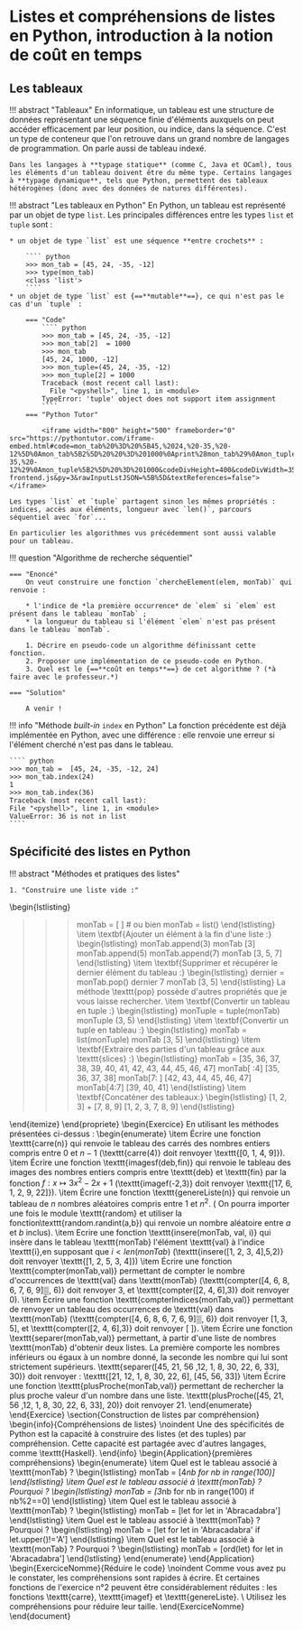 # Listes et compréhensions de listes en Python, introduction à la notion de coût en temps


## Les tableaux
!!! abstract "Tableaux"
	En informatique, un tableau est une structure de données représentant une séquence finie d'éléments auxquels on peut accéder efficacement par leur position, ou indice, dans la séquence. C'est un type de conteneur que l'on retrouve dans un grand nombre de langages de programmation. On parle aussi de tableau indexé.

	Dans les langages à **typage statique** (comme C, Java et OCaml), tous les éléments d'un tableau doivent être du même type. Certains langages à **typage dynamique**, tels que Python, permettent des tableaux hétérogènes (donc avec des données de natures différentes).

!!! abstract "Les tableaux en Python"
	En Python, un tableau est représenté par un objet de type `list`. Les principales différences entre les types `list` et `tuple` sont :
	
	* un objet de type `list` est une séquence **entre crochets** :
	
		```` python
		>>> mon_tab = [45, 24, -35, -12]
		>>> type(mon_tab)
		<class 'list'>
		````
	* un objet de type `list` est {==**mutable**==}, ce qui n'est pas le cas d'un `tuple` :

		=== "Code"
			```` python
			>>> mon_tab = [45, 24, -35, -12]
			>>> mon_tab[2]  = 1000
			>>> mon_tab
			[45, 24, 1000, -12]
			>>> mon_tuple=(45, 24, -35, -12)
			>>> mon_tuple[2] = 1000
			Traceback (most recent call last):
			  File "<pyshell>", line 1, in <module>
			TypeError: 'tuple' object does not support item assignment
			````
		=== "Python Tutor"
		
			<iframe width="800" height="500" frameborder="0" src="https://pythontutor.com/iframe-embed.html#code=mon_tab%20%3D%20%5B45,%2024,%20-35,%20-12%5D%0Amon_tab%5B2%5D%20%20%3D%201000%0Aprint%28mon_tab%29%0Amon_tuple%3D%2845,%2024,%20-35,%20-12%29%0Amon_tuple%5B2%5D%20%3D%201000&codeDivHeight=400&codeDivWidth=350&cumulative=false&curInstr=0&heapPrimitives=nevernest&origin=opt-frontend.js&py=3&rawInputLstJSON=%5B%5D&textReferences=false"> </iframe>
			
	Les types `list` et `tuple` partagent sinon les mêmes propriétés : indices, accès aux éléments, longueur avec `len()`, parcours séquentiel avec `for`...
	
	En particulier les algorithmes vus précédemment sont aussi valable pour un tableau.


!!! question "Algorithme de recherche séquentiel"

	=== "Enoncé"
		On veut construire une fonction `chercheElement(elem, monTab)` qui renvoie :

		* l'indice de *la première occurrence* de `elem` si `elem` est présent dans le tableau `monTab` ;
		* la longueur du tableau si l'élément `elem` n'est pas présent dans le tableau `monTab`.
		
		1. Décrire en pseudo-code un algorithme définissant cette fonction.
		2. Proposer une implémentation de ce pseudo-code en Python.
		3. Quel est le {==**coût en temps**==} de cet algorithme ? (*à faire avec le professeur.*)

	=== "Solution"
		
		A venir !

!!! info "Méthode *built-in* `index` en Python"
	La fonction précédente est déjà implémentée en Python, avec une différence : elle renvoie une erreur si l'élément cherché n'est pas dans le tableau.
	
	```` python
	>>> mon_tab =  [45, 24, -35, -12, 24]
	>>> mon_tab.index(24)
	1
	>>> mon_tab.index(36)
	Traceback (most recent call last):
	File "<pyshell>", line 1, in <module>
	ValueError: 36 is not in list
	````
	
## Spécificité des listes en Python

!!! abstract "Méthodes et pratiques des listes"

	1. "Construire une liste vide :"
\begin{lstlisting}
>>> monTab = [ ] # ou bien
>>> monTab = list()
 \end{lstlisting}
\item \textbf{Ajouter un élément à la fin d'une liste :}
 \begin{lstlisting}
>>> monTab.append(3)
>>> monTab
[3]
>>> monTab.append(5)
>>> monTab.append(7)
>>> monTab
[3, 5, 7]
 \end{lstlisting}
 \item \textbf{Supprimer et récupérer le dernier élément du tableau :}
 \begin{lstlisting}
>>> dernier = monTab.pop()
>>> dernier 
7
>>> monTab
[3, 5]
 \end{lstlisting}
La méthode \texttt{pop} possède d'autres propriétés que je vous laisse rechercher.
  \item \textbf{Convertir un tableau en tuple :}
 \begin{lstlisting}
>>> monTuple = tuple(monTab)
>>> monTuple
(3, 5)
 \end{lstlisting}
  \item \textbf{Convertir un tuple en tableau :}
 \begin{lstlisting}
>>> monTab = list(monTuple)
>>> monTab
[3, 5]
 \end{lstlisting}
   \item \textbf{Extraire des parties d'un tableau grâce aux \texttt{slices} :}
 \begin{lstlisting}
>>> monTab = [35, 36, 37, 38, 39, 40, 41, 42, 43, 44, 45, 46, 47]
>>> monTab[ :4]
[35, 36, 37, 38]
>>> monTab[7: ]
[42, 43, 44, 45, 46, 47]
>>> monTab[4:7]
[39, 40, 41]
 \end{lstlisting}
   \item \textbf{Concaténer des tableaux:}
 \begin{lstlisting}
>>> [1, 2, 3] + [7, 8, 9]
[1, 2, 3, 7, 8, 9]
 \end{lstlisting}
 
\end{itemize}
\end{propriete}
\begin{Exercice}
En utilisant les méthodes présentées ci-dessus :
\begin{enumerate}
\item Écrire une fonction \texttt{carre(n)} qui renvoie le tableau des carrés des nombres entiers compris entre $0$ et $n-1$ (\texttt{carre(4)} doit renvoyer \texttt{[0, 1, 4, 9]}).
\item Écrire une fonction \texttt{imagesf(deb,fin)} qui renvoie le tableau  des images des nombres entiers compris entre \texttt{deb} et \texttt{fin} par la fonction $f :x \mapsto 3x^2-2x+1$ (\texttt{imagef(-2,3)} doit renvoyer \texttt{[17, 6, 1, 2, 9, 22]}).
\item Écrire une fonction \texttt{genereListe(n)} qui renvoie un tableau de $n$ nombres aléatoires compris entre $1$ et $n^2$. ( On pourra importer une fois le module \texttt{random} et utiliser la fonction\texttt{random.randint(a,b}) qui renvoie un nombre aléatoire entre $a$ et $b$ inclus).
\item Ecrire une fonction \texttt{insere(monTab, val, i)} qui insère dans le tableau \texttt{monTab} l'élément \texttt{val} à l'indice \texttt{i},en supposant que $i<len(monTab)$ (\texttt{insere([1, 2, 3, 4],5,2)} doit renvoyer \texttt{[1, 2, 5, 3, 4]})
\item Écrire une fonction \texttt{compter(monTab,val)} permettant de compter le nombre d'occurrences de \texttt{val} dans \texttt{monTab} (\texttt{compter([4, 6, 8, 6, 7, 6, 9]▒, 6)} doit renvoyer $3$, et \texttt{compter([2, 4, 6],3)} doit renvoyer $0$).
\item Écrire une fonction \texttt{compterIndices(monTab,val)} permettant de renvoyer un tableau des occurrences de \texttt{val} dans \texttt{monTab} (\texttt{compter([4, 6, 8, 6, 7, 6, 9]▒, 6)} doit renvoyer $[1, 3, 5]$, et \texttt{compter([2, 4, 6],3)} doit renvoyer $[~]$).
\item Écrire une fonction \texttt{separer(monTab,val)}  permettant, à partir d'une liste de nombres \texttt{monTab} d'obtenir deux listes. La première comporte les nombres inférieurs ou égaux à un nombre donné, la seconde les nombre qui lui sont strictement supérieurs.
\texttt{separer([45, 21, 56 ,12, 1, 8, 30, 22, 6, 33], 30)}  doit renvoyer :
\texttt{[21, 12, 1, 8, 30, 22, 6], [45, 56, 33]}
\item Écrire une fonction \texttt{plusProche(monTab,val)}  permettant de rechercher la plus proche valeur d'un nombre dans une liste.
\texttt{plusProche([45, 21, 56 ,12, 1, 8, 30, 22, 6, 33], 20)}  doit renvoyer 21.
\end{enumerate}
\end{Exercice}
\section{Construction de listes par compréhension}
\begin{info}{Compréhensions de listes}
\noindent Une des spécificités de Python est la capacité à construire des listes (et des tuples) par compréhension. Cette capacité est partagée avec d'autres langages, comme \texttt{Haskell}.
\end{info}
\begin{Application}{premières compréhensions}
\begin{enumerate}
\item Quel est le tableau associé à \texttt{monTab} ?
\begin{lstlisting}
monTab = [4*nb for nb in range(100)]
\end{lstlisting}
\item Quel est le tableau associé à \texttt{monTab} ? Pourquoi ?
\begin{lstlisting}
monTab = [3*nb for nb in range(100) if nb%2==0]
\end{lstlisting}
\item Quel est le tableau associé à \texttt{monTab} ?
\begin{lstlisting}
monTab = [let for let in 'Abracadabra']
\end{lstlisting}
\item Quel est le tableau associé à \texttt{monTab} ? Pourquoi ?
\begin{lstlisting}
monTab = [let for let in 'Abracadabra' if let.upper()!='A']
\end{lstlisting}
\item Quel est le tableau associé à \texttt{monTab} ? Pourquoi ?
\begin{lstlisting}
monTab = [ord(let) for let in 'Abracadabra']
\end{lstlisting}
\end{enumerate}
\end{Application}
\begin{ExerciceNomme}{Réduire le code}
\noindent Comme vous avez pu le constater, les compréhensions sont rapides à écrire. Et certaines fonctions de l'exercice n°2 peuvent être considérablement réduites : les fonctions \texttt{carre}, \texttt{imagef} et \texttt{genereListe}. \\
Utilisez les compréhensions pour réduire leur taille.
\end{ExerciceNomme}
\end{document}
